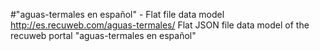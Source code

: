 #"aguas-termales en español" - Flat file data model
http://es.recuweb.com/aguas-termales/
Flat JSON file data model of the recuweb portal "aguas-termales en español"
